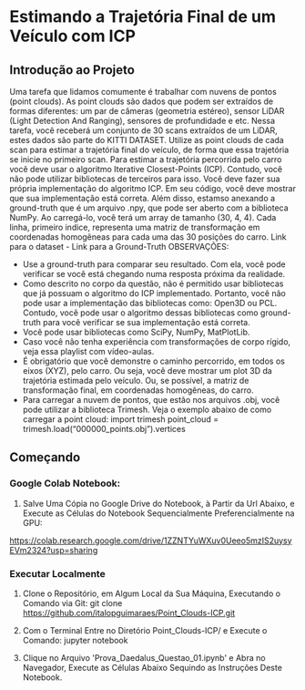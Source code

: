 # Estimando a Trajetória Final de um Veículo com ICP

## Introdução ao Projeto

Uma tarefa que lidamos comumente é trabalhar com nuvens de pontos (point clouds). As point clouds são
dados que podem ser extraídos de formas diferentes: um par de câmeras (geometria estéreo), sensor LiDAR
(Light Detection And Ranging), sensores de profundidade e etc. Nessa tarefa, você receberá um conjunto de 30
scans extraídos de um LiDAR, estes dados são parte do KITTI DATASET. Utilize as point clouds de cada scan
para estimar a trajetória final do veículo, de forma que essa trajetória se inicie no primeiro scan. Para estimar
a trajetória percorrida pelo carro você deve usar o algoritmo Iterative Closest-Points (ICP). Contudo, você não
pode utilizar bibliotecas de terceiros para isso. Você deve fazer sua própria implementação do
algoritmo ICP. Em seu código, você deve mostrar que sua implementação está correta. Além disso, estamso
anexando a ground-truth que é um arquivo .npy, que pode ser aberto com a biblioteca NumPy. Ao carregá-lo,
você terá um array de tamanho (30, 4, 4). Cada linha, primeiro indice, representa uma matriz de
transformação em coordenadas homogêneas para cada uma das 30 posições do carro.
Link para o dataset - Link para a Ground-Truth
OBSERVAÇÕES:
- Use a ground-truth para comparar seu resultado. Com ela, você pode verificar se você está
chegando numa resposta próxima da realidade.
- Como descrito no corpo da questão, não é permitido usar bibliotecas que já possuam o algoritmo do
ICP implementado. Portanto, você não pode usar a implementação das bibliotecas como: Open3D ou
PCL. Contudo, você pode usar o algoritmo dessas bibliotecas como ground-truth para você verificar se
sua implementação está correta.
- Você pode usar bibliotecas como SciPy, NumPy, MatPlotLib.
- Caso você não tenha experiência com transformações de corpo rígido, veja essa playlist com
vídeo-aulas.
- É obrigatório que você demonstre o caminho percorrido, em todos os eixos (XYZ), pelo carro. Ou seja,
você deve mostrar um plot 3D da trajetória estimada pelo veículo. Ou, se possível, a matriz de
transformação final, em coordenadas homogêneas, do carro.
- Para carregar a nuvem de pontos, que estão nos arquivos .obj, você pode utilizar a biblioteca Trimesh.
Veja o exemplo abaixo de como carregar a point cloud:
import trimesh
point_cloud = trimesh.load(“000000_points.obj”).vertices

## Começando

### Google Colab Notebook:
1) Salve Uma Cópia no Google Drive do Notebook, à Partir da Url Abaixo, e Execute as Células do Notebook Sequencialmente Preferencialmente na GPU:

https://colab.research.google.com/drive/1ZZNTYuWXuv0Ueeo5mzIS2uysyEVm2324?usp=sharing

### Executar Localmente

1) Clone o Repositório, em Algum Local da Sua Máquina, Executando o Comando via Git:
git clone https://github.com/italopguimaraes/Point_Clouds-ICP.git

2) Com o Terminal Entre no Diretório Point_Clouds-ICP/ e Execute o Comando: jupyter notebook

3) Clique no Arquivo 'Prova_Daedalus_Questao_01.ipynb' e Abra no Navegador, Execute as Células Abaixo Sequindo as Instruções Deste Notebook.
